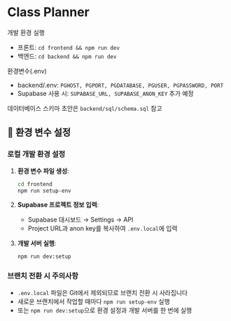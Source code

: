 # Class Planner

개발 환경 실행
- 프론트: `cd frontend && npm run dev`
- 백엔드: `cd backend && npm run dev`

환경변수(.env)
- backend/.env: `PGHOST, PGPORT, PGDATABASE, PGUSER, PGPASSWORD, PORT`
- Supabase 사용 시: `SUPABASE_URL, SUPABASE_ANON_KEY` 추가 예정

데이터베이스 스키마 초안은 `backend/sql/schema.sql` 참고


## 🔧 환경 변수 설정

### 로컬 개발 환경 설정

1. **환경 변수 파일 생성**:
   ```bash
   cd frontend
   npm run setup-env
   ```

2. **Supabase 프로젝트 정보 입력**:
   - Supabase 대시보드 → Settings → API
   - Project URL과 anon key를 복사하여 `.env.local`에 입력

3. **개발 서버 실행**:
   ```bash
   npm run dev:setup
   ```

### 브랜치 전환 시 주의사항

- `.env.local` 파일은 Git에서 제외되므로 브랜치 전환 시 사라집니다
- 새로운 브랜치에서 작업할 때마다 `npm run setup-env` 실행
- 또는 `npm run dev:setup`으로 환경 설정과 개발 서버를 한 번에 실행


